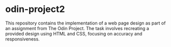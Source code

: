 # odin-project2

This repository contains the implementation of a web page design as part of an assignment from The Odin Project. The task involves recreating a provided design using HTML and CSS, focusing on accuracy and responsiveness.
